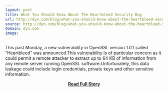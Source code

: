```yaml
---
layout: post
title: What You Should Know About The Heartbleed Security Bug
url: http://dyn.com/blog/what-you-should-know-about-the-heartbleed-security-bug/
source: http://dyn.com/blog/what-you-should-know-about-the-heartbleed-security-bug/
domain: dyn.com
image: 
---
```


<p>This past Monday, a new vulnerability in OpenSSL version 1.0.1 called “Heartbleed” was announced.This vulnerability is of particular concern as it could permit a remote attacker to extract up to 64 KB of information from any remote server running OpenSSL software.Unfortunately, this data leakage could include login credentials, private keys and other sensitive information.</p>
<center><p><a href="http://dyn.com/blog/what-you-should-know-about-the-heartbleed-security-bug/" style='padding:25px; font-sze:18px; font-weight: bold;'>Read Full Story</a></p></center>
